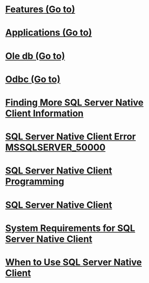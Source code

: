 # [Features (Go to)](../../relational-databases/native-client/features/index.md?toc=%2fsql%2frelational-databases%2fnative-client%2ffeatures%2ftoc.json)
# [Applications (Go to)](../../relational-databases/native-client/applications/index.md?toc=%2fsql%2frelational-databases%2fnative-client%2fapplications%2ftoc.json)
# [Ole db (Go to)](../../relational-databases/native-client/ole-db/index.md?toc=%2fsql%2frelational-databases%2fnative-client%2fole-db%2ftoc.json)
# [Odbc (Go to)](../../relational-databases/native-client/odbc/index.md?toc=%2fsql%2frelational-databases%2fnative-client%2fodbc%2ftoc.json)
# [Finding More SQL Server Native Client Information](finding-more-sql-server-native-client-information.md)
# [SQL Server Native Client Error MSSQLSERVER_50000](sql-server-native-client-error-mssqlserver-50000.md)
# [SQL Server Native Client Programming](sql-server-native-client-programming.md)
# [SQL Server Native Client](sql-server-native-client.md)
# [System Requirements for SQL Server Native Client](system-requirements-for-sql-server-native-client.md)
# [When to Use SQL Server Native Client](when-to-use-sql-server-native-client.md)

